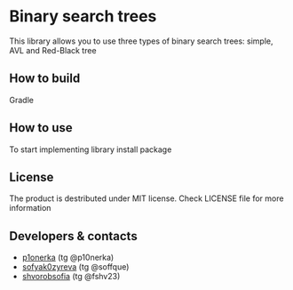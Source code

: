 # Binary search trees

This library allows you to use three types of binary search trees: simple, AVL and Red-Black tree


## How to build
Gradle
## How to use
To start implementing library install package
## License
The product is destributed under MIT license. Check LICENSE file for more information
## Developers & contacts
* [p1onerka](https://github.com/p1onerka) (tg @p10nerka)  
* [sofyak0zyreva](https://github.com/sofyak0zyreva) (tg @soffque)  
* [shvorobsofia](https://github.com/shvorobsofia) (tg @fshv23)  
